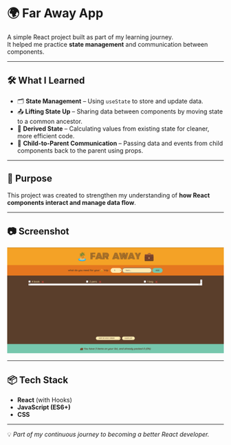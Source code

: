 # 🌍 Far Away App

A simple React project built as part of my learning journey.  
It helped me practice **state management** and communication between components.

---

## 🛠 What I Learned

- 🗂 **State Management** – Using `useState` to store and update data.  
- 📤 **Lifting State Up** – Sharing data between components by moving state to a common ancestor.  
- 🔄 **Derived State** – Calculating values from existing state for cleaner, more efficient code.  
- 📩 **Child-to-Parent Communication** – Passing data and events from child components back to the parent using props.

---

## 🚀 Purpose

This project was created to strengthen my understanding of **how React components interact and manage data flow**.

---

## 📷 Screenshot

![Far Away App Screenshot](public/far-awy-app.png)


---

## 📦 Tech Stack

- **React** (with Hooks)
- **JavaScript (ES6+)**
- **CSS**

---

💡 *Part of my continuous journey to becoming a better React developer.*
